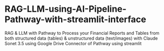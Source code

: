 # RAG-LLM-using-AI-Pipeline-Pathway-with-streamlit-interface
RAG &amp; LLM with Pathway to Process your Financial Reports and Tables from both structured data (tables) &amp; unstructured data (text/images) with Claude Sonet 3.5 using Google Drive Connector of Pathway using streamlit
